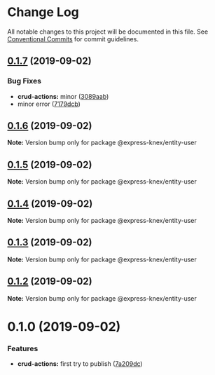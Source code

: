 # Change Log

All notable changes to this project will be documented in this file.
See [Conventional Commits](https://conventionalcommits.org) for commit guidelines.

## [0.1.7](https://github.com/express-knex/express-knex/tree/master/packages/entity-user/compare/@express-knex/entity-user@0.1.6...@express-knex/entity-user@0.1.7) (2019-09-02)


### Bug Fixes

* **crud-actions:** minor ([3089aab](https://github.com/express-knex/express-knex/tree/master/packages/entity-user/commit/3089aab))
* minor error ([7179dcb](https://github.com/express-knex/express-knex/tree/master/packages/entity-user/commit/7179dcb))





## [0.1.6](https://github.com/express-knex/express-knex/tree/master/packages/entity-user/compare/@express-knex/entity-user@0.1.5...@express-knex/entity-user@0.1.6) (2019-09-02)

**Note:** Version bump only for package @express-knex/entity-user





## [0.1.5](https://github.com/express-knex/express-knex/tree/master/packages/entity-user/compare/@express-knex/entity-user@0.1.4...@express-knex/entity-user@0.1.5) (2019-09-02)

**Note:** Version bump only for package @express-knex/entity-user





## [0.1.4](https://github.com/express-knex/express-knex/tree/master/packages/entity-user/compare/@express-knex/entity-user@0.1.3...@express-knex/entity-user@0.1.4) (2019-09-02)

**Note:** Version bump only for package @express-knex/entity-user





## [0.1.3](https://github.com/express-knex/express-knex/tree/master/packages/entity-user/compare/@express-knex/entity-user@0.1.2...@express-knex/entity-user@0.1.3) (2019-09-02)

**Note:** Version bump only for package @express-knex/entity-user





## [0.1.2](https://github.com/express-knex/express-knex/tree/master/packages/entity-user/compare/@express-knex/entity-user@0.1.0...@express-knex/entity-user@0.1.2) (2019-09-02)

**Note:** Version bump only for package @express-knex/entity-user





# 0.1.0 (2019-09-02)


### Features

* **crud-actions:** first try to publish ([7a209dc](https://github.com/express-knex/express-knex/tree/master/packages/entity-user/commit/7a209dc))
